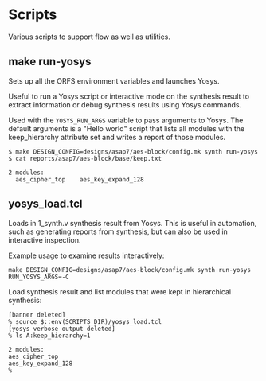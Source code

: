 # Scripts

Various scripts to support flow as well as utilities.

## make run-yosys

Sets up all the ORFS environment variables and launches Yosys.

Useful to run a Yosys script or interactive mode on the synthesis result to  extract information or debug synthesis results using Yosys commands.

Used with the `YOSYS_RUN_ARGS` variable to pass arguments to Yosys. The default arguments is a "Hello world" script that lists all modules with the keep_hierarchy attribute set and writes a report of those modules.

    $ make DESIGN_CONFIG=designs/asap7/aes-block/config.mk synth run-yosys
    $ cat reports/asap7/aes-block/base/keep.txt

    2 modules:
      aes_cipher_top    aes_key_expand_128

## yosys_load.tcl

Loads in 1_synth.v synthesis result from Yosys. This is useful in automation, such as generating reports from synthesis, but can also be used in interactive inspection.

Example usage to examine results interactively:

    make DESIGN_CONFIG=designs/asap7/aes-block/config.mk synth run-yosys RUN_YOSYS_ARGS=-C

Load synthesis result and list modules that were kept in hierarchical synthesis:

    [banner deleted]
    % source $::env(SCRIPTS_DIR)/yosys_load.tcl
    [yosys verbose output deleted]
    % ls A:keep_hierarchy=1

    2 modules:
    aes_cipher_top
    aes_key_expand_128
    %
